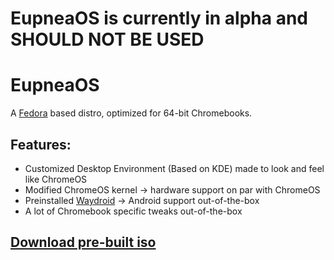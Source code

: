# **EupneaOS is currently in alpha and SHOULD NOT BE USED**

# EupneaOS
A [Fedora](https://getfedora.org) based distro, optimized for 64-bit Chromebooks.  

## Features:
* Customized Desktop Environment (Based on KDE) made to look and feel like ChromeOS
* Modified ChromeOS kernel -> hardware support on par with ChromeOS
* Preinstalled [Waydroid](https://waydro.id/) -> Android support out-of-the-box
* A lot of Chromebook specific tweaks out-of-the-box

## [Download pre-built iso](https://github.com/eupnea-linux/eupnea-os/releases/latest)
